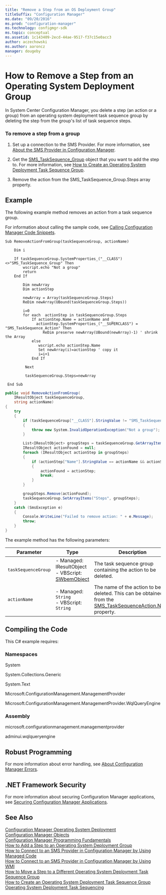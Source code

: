 ```yaml
---
title: "Remove a Step from an OS Deployment Group"
titleSuffix: "Configuration Manager"
ms.date: "09/20/2016"
ms.prod: "configuration-manager"
ms.technology: configmgr-sdk
ms.topic: conceptual
ms.assetid: 1c143409-2ecd-44ae-9517-f37c15e0acc3
author: aczechowski
ms.author: aaroncz
manager: dougeby
---
```

# How to Remove a Step from an Operating System Deployment Group
In System Center Configuration Manager, you delete a step (an action or a group) from an operating system deployment task sequence group by deleting the step from the group's list of task sequence steps.  

### To remove a step from a group  

1.  Set up a connection to the SMS Provider. For more information, see [About the SMS Provider in Configuration Manager](../../develop/core/understand/about-the-sms-provider-in-configuration-manager.md).  

2.  Get the [SMS_TaskSequence_Group](../../develop/reference/osd/sms_tasksequence_group-server-wmi-class.md) object that you want to add the step to. For more information, see [How to Create an Operating System Deployment Task Sequence Group](../../develop/osd/how-to-create-an-operating-system-deployment-task-sequence-group.md).  

3.  Remove the action from the SMS_TaskSequence_Group.Steps array property.  

## Example  
 The following example method removes an action from a task sequence group.  

 For information about calling the sample code, see [Calling Configuration Manager Code Snippets](../../develop/core/understand/calling-code-snippets.md).  

```vbs  
Sub RemoveActionFromGroup(taskSequenceGroup, actionName)  

    Dim i  

    If taskSequenceGroup.SystemProperties_("__CLASS")<>"SMS_TaskSequence_Group" Then  
        wscript.echo "Not a group"  
        return  
    End If  

        Dim newArray  
        Dim actionStep  

        newArray = Array(taskSequenceGroup.Steps)  
        ReDim newArray(UBound(taskSequenceGroup.Steps))  

        i=0  
        for each  actionStep in taskSequenceGroup.Steps  
            If actionStep.Name = actionName and _  
              actionStep.SystemProperties_("__SUPERCLASS") = "SMS_TaskSequence_Action" Then  
                 ReDim preserve newArray(UBound(newArray)-1) ' shrink the Array  
            else  
               wscript.echo actionStep.Name  
               Set newArray(i)=actionStep ' copy it  
               i=i+1  
            End If     

         Next  

         taskSequenceGroup.Steps=newArray  

 End Sub  
```  

```c#  
public void RemoveActionFromGroup(  
    IResultObject taskSequenceGroup,   
    string actionName)  
{  
    try  
    {  
        if (taskSequenceGroup["__CLASS"].StringValue != "SMS_TaskSequence_Group")  
        {  
            throw new System.InvalidOperationException("Not a group");  
        }  

        List<IResultObject> groupSteps = taskSequenceGroup.GetArrayItems("Steps");  
        IResultObject actionFound = null;  
        foreach (IResultObject actionStep in groupSteps)  
        {  
            if (actionStep["Name"].StringValue == actionName && actionStep["__SUPERCLASS"].StringValue == "SMS_TaskSequence_Action")  
            {  
                actionFound = actionStep;  
                break;  
            }  
        }  

        groupSteps.Remove(actionFound);  
        taskSequenceGroup.SetArrayItems("Steps", groupSteps);  
    }  
    catch (SmsException e)  
    {  
        Console.WriteLine("Failed to remove action: " + e.Message);  
        throw;  
    }  
}  
```  

 The example method has the following parameters:  

|Parameter|Type|Description|  
|---------------|----------|-----------------|  
|`taskSequenceGroup`|-   Managed: IResultObject<br />-   VBScript: [SWbemObject](https://msdn.microsoft.com/library/aa393741.aspx)|The task sequence group containing the action to be deleted.|  
|`actionName`|-   Managed: `String`<br />-   VBScript: `String`|The name of the action to be deleted. This can be obtained from the [SMS_TaskSequenceAction.Name](../../develop/reference/osd/sms_tasksequence_action-server-wmi-class.md) property.|  

## Compiling the Code  
 This C# example requires:  

### Namespaces  
 System  

 System.Collections.Generic  

 System.Text  

 Microsoft.ConfigurationManagement.ManagementProvider  

 Microsoft.ConfigurationManagement.ManagementProvider.WqlQueryEngine  

### Assembly  
 microsoft.configurationmanagement.managementprovider  

 adminui.wqlqueryengine  

## Robust Programming  
 For more information about error handling, see [About Configuration Manager Errors](../../develop/core/understand/about-configuration-manager-errors.md).  

## .NET Framework Security  
 For more information about securing Configuration Manager applications, see [Securing Configuration Manager Applications](../../develop/core/understand/securing-configuration-manager-applications.md).  

## See Also  
 [Configuration Manager Operating System Deployment](../../develop/osd/operating-system-deployment.md)   
 [Configuration Manager Objects](../../develop/core/understand/configuration-manager-objects.md)   
 [Configuration Manager Programming Fundamentals](../../develop/core/understand/configuration-manager-programming-fundamentals.md)   
 [How to Add a Step  to an Operating System Deployment Group](../../develop/osd/how-to-add-a-step-to-an-operating-system-deployment-group.md)   
 [How to Connect to an SMS Provider in Configuration Manager by Using Managed Code](../../develop/core/understand/how-to-connect-to-an-sms-provider-by-using-managed-code.md)   
 [How to Connect to an SMS Provider in Configuration Manager  by Using WMI](../../develop/core/understand/how-to-connect-to-an-sms-provider-in-configuration-manager-by-using-wmi.md)   
 [How to Move a Step to a Different Operating System Deployment Task Sequence Group](../../develop/osd/how-to-move-a-step-to-a-different-task-sequence-group.md)   
 [How to Create an Operating System Deployment Task Sequence Group](../../develop/osd/how-to-create-an-operating-system-deployment-task-sequence-group.md)   
 [Operating System Deployment Task Sequencing](../../develop/osd/operating-system-deployment-task-sequencing.md)
